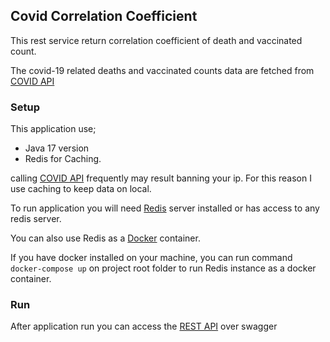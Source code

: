 ## Covid Correlation Coefficient

This rest service return correlation coefficient of death and vaccinated count.

The covid-19 related deaths and vaccinated counts data are fetched from [COVID API](https://github.com/M-Media-Group/Covid-19-API)

### Setup
This application use;
* Java 17 version
* Redis for Caching.

calling [COVID API](https://github.com/M-Media-Group/Covid-19-API) frequently may result banning your ip.
For this reason I use caching to keep data on local. 

To run application you will need [Redis](https://redis.io/) server installed or has access to any redis server.

You can also use Redis as a [Docker](https://www.docker.com/get-started/) container.

If you have docker installed on your machine, you can run command `docker-compose up` on project root folder to run
Redis instance as a docker container.

### Run
After application run you can access the [REST API](http://localhost:9090/swagger-ui.html#/covid-correlation-controller) over swagger
